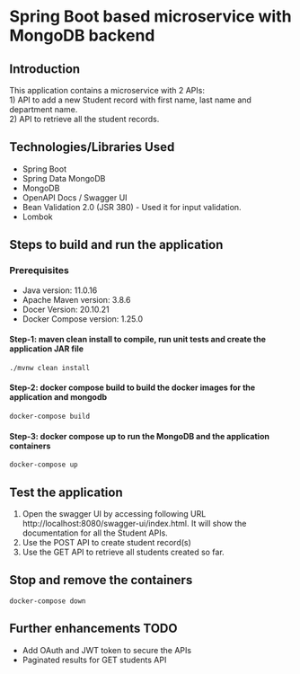 # Spring Boot based microservice with MongoDB backend

## Introduction
This application contains a microservice with 2 APIs:  
	1) API to add a new Student record with first name, last name and department name.   
	2) API to retrieve all the student records.

## Technologies/Libraries Used

- Spring Boot 
- Spring Data MongoDB
- MongoDB
- OpenAPI Docs / Swagger UI
- Bean Validation 2.0 (JSR 380) - Used it for input validation. 
- Lombok

## Steps to build and run the application

### Prerequisites ###

- Java version: 		11.0.16
- Apache Maven version: 	3.8.6
- Docer Version:  		20.10.21
- Docker Compose version:       1.25.0


#### Step-1: maven clean install to compile, run unit tests and create the application JAR file ####

```shell
./mvnw clean install
```
#### Step-2: docker compose build to build the docker images for the application and mongodb ####

```shell
docker-compose build
```
#### Step-3: docker compose up to run the MongoDB and the application containers ####

```shell
docker-compose up
```
## Test the application 
1) Open the swagger UI by accessing following URL http://localhost:8080/swagger-ui/index.html. It will show the documentation for all the Student APIs. 
2) Use the POST API to create student record(s)
3) Use the GET API to retrieve all students created so far. 

## Stop and remove the containers
```shell
docker-compose down
```

## Further enhancements TODO
- Add OAuth and JWT token to secure the APIs
- Paginated results for GET students API
